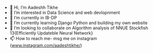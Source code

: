 - 👋 Hi, I’m Aadeshh Tikhe
- 👀 I’m interested in Data Science and web devlopnment
- 🌱 I’m currently in IB-DP 
- 🌱 I’m currently learning Django Python and building my own website
- 💞️ I’m looking to collaborate on Algorithm analysis of NNUE Stockfish 13{Efficiently Updateble Neural Network}
- 📫 How to reach me- msg me on instagram (www.instagram.com/aadeshtikhe/)
